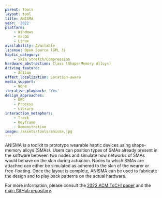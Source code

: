 ```yaml
---
parent: Tools
layout: tool
title: ANISMA
year: '2022'
platform:
    - Windows
    - macOS
    - Linux
availability: Available
license: Open Source (GPL 3)
haptic_category:
    - Skin Stretch/Compression
hardware_abstraction: Class (Shape-Memory Alloys)
driving_feature:
    - Action
effect_localization: Location-aware
media_support:
    - None
iterative_playback: 'Yes'
design_approaches:
    - DPC
    - Process
    - Library
interaction_metaphors:
    - Track
    - Keyframe
    - Demonstration
image: /assets/tools/anisma.jpg
---
```

ANISMA is a toolkit to prototype wearable haptic devices using shape-memory alloys (SMAs).
Users can position types of SMAs already present in the software between two nodes and simulate how networks of SMAs would behave on the skin during actuation.
Nodes to which SMAs are attached can either be simulated as adhered to the skin of the wearer or free-floating.
Once the layout is complete, ANISMA can be used to fabricate the design and to play back patterns on the actual hardware.

For more information, please consult the [2022 ACM ToCHI paper](https://doi.org/10.1145/3490497) and the [main GitHub repository](https://github.com/augmented-human-lab/ANISMA).
